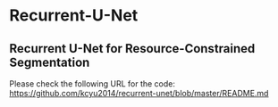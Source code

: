 # Recurrent-U-Net
## Recurrent U-Net for Resource-Constrained Segmentation
Please check the following URL for the code:
https://github.com/kcyu2014/recurrent-unet/blob/master/README.md

